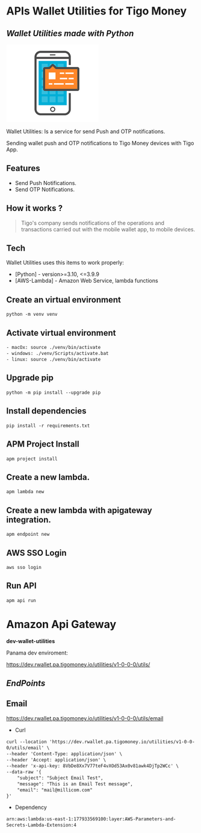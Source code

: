 # APIs Wallet Utilities for Tigo Money

## _Wallet Utilities made with Python_

![x][def]

[def]: /img/icon_utilities.png

Wallet Utilities: Is a service for send Push and OTP notifications.

Sending wallet push and OTP notifications to Tigo Money devices with Tigo App.

## Features

- Send Push Notifications.
- Send OTP Notifications.

## How it works ?

> Tigo's company sends notifications of the operations and transactions carried out with the mobile wallet app, to mobile devices.

## Tech

Wallet Utilities uses this items to work properly:

- [Python] - version>=3.10, <=3.9.9
- [AWS-Lambda] - Amazon Web Service, lambda functions

## Create an virtual environment

```shell
python -m venv venv
```

## Activate virtual environment

```shell
- macOx: source ./venv/bin/activate
- windows: ./venv/Scripts/activate.bat
- linux: source ./venv/bin/activate
```

## Upgrade pip

```shell
python -m pip install --upgrade pip
```

## Install dependencies

```shell
pip install -r requirements.txt
```

## APM Project Install

```shell
apm project install
```

## Create a new lambda.

```shell
apm lambda new
```

## Create a new lambda with apigateway integration.

```shell
apm endpoint new
```

## AWS SSO Login

```shell
aws sso login
```

## Run API

```shell
apm api run
```

# Amazon Api Gateway

<b>dev-wallet-utilities</b>

Panama dev enviroment:

https://dev.rwallet.pa.tigomoney.io/utilities/v1-0-0-0/utils/

## _EndPoints_

## Email

https://dev.rwallet.pa.tigomoney.io/utilities/v1-0-0-0/utils/email

- Curl

```shell
curl --location 'https://dev.rwallet.pa.tigomoney.io/utilities/v1-0-0-0/utils/email' \
--header 'Content-Type: application/json' \
--header 'Accept: application/json' \
--header 'x-api-key: 8VbDe8Xx7V77teF4vXOd53Ax0v81awk4DjTp2WCc' \
--data-raw '{
    "subject": "Subject Email Test",
    "message": "This is an Email Test message",
    "email": "mail@millicom.com"
}'
```

- Dependency

```shell
arn:aws:lambda:us-east-1:177933569100:layer:AWS-Parameters-and-Secrets-Lambda-Extension:4
```
